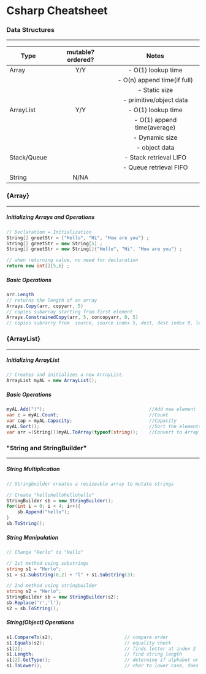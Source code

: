 # Csharp Cheatsheet
### Data Structures
---
| Type          | mutable? ordered?| Notes                      |
| ------------- |:-------------:   | :-----------------------:  |
| Array         | Y/Y              | - O(1) lookup time         |
|               |                  | - O(n) append time(if full)|
|               |                  | - Static size              |
|               |                  | - primitive/object data    |
| ArrayList     | Y/Y              | - O(1) lookup time         |
|               |                  | - O(1) append time(average)|
|               |                  | - Dynamic size             |
|               |                  | - object data              |
| Stack/Queue   |                  | - Stack retrieval LIFO     |
|               |                  | - Queue retrieval FIFO     |
| String        | N/NA             |                            |

### {Array}
---
##### Initializing Arrays and Operations
```csharp
// Declaration = Initialization
String[] greetStr = {"Hello", "Hi", "How are you"} ;
String[] greetStr = new String[5] ;
String[] greetStr = new String[]{"Hello", "Hi", "How are you"} ;

// when returning value, no need for declaration
return new int[]{5,6} ;
```
##### Basic Operations
```csharp
arr.Length                                        
// returns the length of an array
Arrays.Copy(arr, copyarr, 5)                      
// copies subarray starting from first element
Arrays.ConstrainedCopy(arr, 5, concopyarr, 0, 5)  
// copies subrarry from  source, source index 5, dest, dest index 0, length 5
```

### {ArrayList}
---
##### Initializing ArrayList
```csharp
// Creates and initializes a new ArrayList.
ArrayList myAL = new ArrayList();
```

##### Basic Operations
```csharp
myAL.Add("!");                                      //Add new element
var c = myAL.Count;                                 //Count
var cap = myAL.Capacity;                            //Capacity
myAL.Sort();                                        //Sort the elements
var arr =(String[])myAL.ToArray(typeof(string));    //Convert to Array
```

### "String and StringBuilder" 
---
##### String Multiplication 
```csharp
// Stringbuilder creates a resizeable array to mutate strings

// Create "hellohellohellohello"
StringBuilder sb = new StringBuilder();
for(int i = 0; i < 4; i++){
    sb.Append("hello");
}
sb.ToString();
```

##### String Manipulation
```csharp
// Change "Herlo" to "Hello"

// 1st method using substrings
string s1 = "Herlo";
s1 = s1.Substring(0,2) + "l" + s1.Substring(3);

// 2nd method using stringbuilder
string s2 = "Herlo";
StringBuilder sb = new StringBuilder(s2);
sb.Replace('r','l');
s2 = sb.ToString();
```

##### String(Object) Operations
```csharp
s1.CompareTo(s2);                          // compare order
s1.Equals(s2);                             // equality check
s1[2];                                     // finds letter at index 2
s1.Length;                                 // find string length
s1[2].GetType();                           // determine if alphabet or number
s1.ToLower();                              // char to lower case, does not mutate string
```
